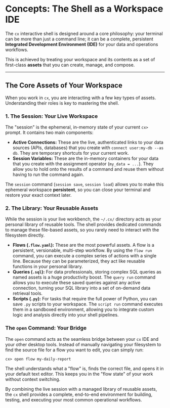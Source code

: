# Concepts: The Shell as a Workspace IDE

The `cx` interactive shell is designed around a core philosophy: your terminal can be more than just a command line; it can be a complete, persistent **Integrated Development Environment (IDE)** for your data and operations workflows.

This is achieved by treating your workspace and its contents as a set of first-class **assets** that you can create, manage, and compose.

---

## The Core Assets of Your Workspace

When you work in `cx`, you are interacting with a few key types of assets. Understanding their roles is key to mastering the shell.

### 1. The Session: Your Live Workspace

The "session" is the ephemeral, in-memory state of your current `cx>` prompt. It contains two main components:

- **Active Connections:** These are the live, authenticated links to your data sources (APIs, databases) that you create with `connect user:my-db --as db`. They are temporary shortcuts for your current work.
- **Session Variables:** These are the in-memory containers for your data that you create with the assignment operator (`my_data = ...`). They allow you to hold onto the results of a command and reuse them without having to run the command again.

The `session` command (`session save`, `session load`) allows you to make this ephemeral workspace **persistent**, so you can close your terminal and restore your exact context later.

### 2. The Library: Your Reusable Assets

While the session is your live workbench, the `~/.cx/` directory acts as your personal library of reusable tools. The shell provides dedicated commands to manage these file-based assets, so you rarely need to interact with the filesystem directly.

- **Flows (`.flow.yaml`):** These are the most powerful assets. A flow is a persistent, versionable, multi-step workflow. By using the `flow run` command, you can execute a complex series of actions with a single line. Because they can be parameterized, they act like reusable functions in your personal library.
- **Queries (`.sql`):** For data professionals, storing complex SQL queries as named assets is a huge productivity boost. The `query run` command allows you to execute these saved queries against any active connection, turning your SQL library into a set of on-demand data retrieval tools.
- **Scripts (`.py`):** For tasks that require the full power of Python, you can save `.py` scripts to your workspace. The `script run` command executes them in a sandboxed environment, allowing you to integrate custom logic and analysis directly into your shell pipelines.

### The `open` Command: Your Bridge

The `open` command acts as the seamless bridge between your `cx` IDE and your other desktop tools. Instead of manually navigating your filesystem to find the source file for a flow you want to edit, you can simply run:

```
cx> open flow my-daily-report

```

The shell understands what a "flow" is, finds the correct file, and opens it in your default text editor. This keeps you in the "flow state" of your work without context switching.

By combining the live session with a managed library of reusable assets, the `cx` shell provides a complete, end-to-end environment for building, testing, and executing your most common operational workflows.
